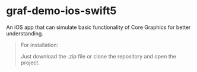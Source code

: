 # graf-demo-ios-swift5

An iOS app that can simulate basic functionality of Core Graphics for better understanding.

> For installation:
>
> Just download the .zip file or clone the repository and open the project.
